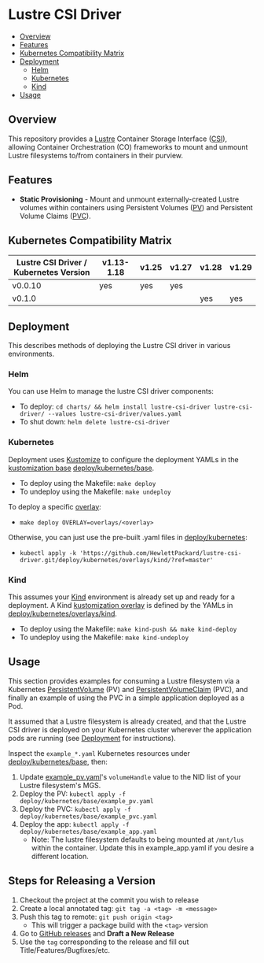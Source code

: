 # Lustre CSI Driver

- [Overview](#overview)
- [Features](#features)
- [Kubernetes Compatibility Matrix](#kubernetes-compatibility-matrix)
- [Deployment](#deployment)
  * [Helm](#helm)
  * [Kubernetes](#kubernetes)
  * [Kind](#kind)
- [Usage](#usage)

## Overview

This repository provides a [Lustre](https://www.lustre.org/) Container Storage Interface ([CSI](https://github.com/container-storage-interface/spec/blob/master/spec.md)), allowing Container Orchestration (CO)
frameworks to mount and unmount Lustre filesystems to/from containers in their purview.

## Features

- **Static Provisioning** - Mount and unmount externally-created Lustre volumes within containers using Persistent
  Volumes ([PV](https://kubernetes.io/docs/concepts/storage/persistent-volumes/)) and Persistent Volume Claims 
  ([PVC](https://kubernetes.io/docs/concepts/storage/persistent-volumes/#PersistentVolumeClaim:~:text=PersistentVolumeClaim%20(PVC))).

## Kubernetes Compatibility Matrix

| Lustre CSI Driver / Kubernetes Version | v1.13-1.18 | v1.25 | v1.27 | v1.28 | v1.29
|----------------------------------------|------------|-------|-------|------|------
| v0.0.10                                | yes        | yes   | yes   |
| v0.1.0                               |          |     |    | yes   | yes


## Deployment

This describes methods of deploying the Lustre CSI driver in various environments.

### Helm

You can use Helm to manage the lustre CSI driver components:
- To deploy: `cd charts/ && helm install lustre-csi-driver lustre-csi-driver/ --values lustre-csi-driver/values.yaml`
- To shut down: `helm delete lustre-csi-driver`

### Kubernetes

Deployment uses [Kustomize](https://kustomize.io/) to configure the deployment YAMLs in the [kustomization base](https://kubernetes.io/docs/tasks/manage-kubernetes-objects/kustomization/#bases-and-overlays) 
[deploy/kubernetes/base](./deploy/kubernetes/base).
- To deploy using the Makefile: `make deploy`
- To undeploy using the Makefile: `make undeploy`

To deploy a specific [overlay](./deploy/kubernetes/overlays):
- `make deploy OVERLAY=overlays/<overlay>`

Otherwise, you can just use the pre-built .yaml files in [deploy/kubernetes](./deploy/kubernetes):
- `kubectl apply -k 'https://github.com/HewlettPackard/lustre-csi-driver.git/deploy/kubernetes/overlays/kind/?ref=master'`

### Kind

This assumes your [Kind](https://kind.sigs.k8s.io/) environment is already set up and ready for a deployment.
A Kind [kustomization overlay](https://kubernetes.io/docs/tasks/manage-kubernetes-objects/kustomization/#bases-and-overlays) is defined by the YAMLs in [deploy/kubernetes/overlays/kind](./deploy/kubernetes/overlays/kind).
- To deploy using the Makefile: `make kind-push && make kind-deploy`
- To undeploy using the Makefile: `make kind-undeploy`

## Usage

This section provides examples for consuming a Lustre filesystem via a Kubernetes [PersistentVolume](https://kubernetes.io/docs/concepts/storage/persistent-volumes/) 
(PV) and [PersistentVolumeClaim](https://kubernetes.io/docs/concepts/storage/persistent-volumes/#lifecycle-of-a-volume-and-claim) (PVC), 
and finally an example of using the PVC in a simple application deployed as a Pod. 

It assumed that a Lustre filesystem is already created, and that the Lustre CSI
driver is deployed on your Kubernetes cluster wherever the application pods are running (see [Deployment](#deployment) for instructions).

Inspect the `example_*.yaml` Kubernetes resources under [deploy/kubernetes/base](./deploy/kubernetes/base), then:
1. Update [example_pv.yaml](./deploy/kubernetes/base/example_pv.yaml)'s `volumeHandle` value to the NID list of your Lustre filesystem's MGS.
2. Deploy the PV:  `kubectl apply -f deploy/kubernetes/base/example_pv.yaml`
3. Deploy the PVC: `kubectl apply -f deploy/kubernetes/base/example_pvc.yaml`
4. Deploy the app: `kubectl apply -f deploy/kubernetes/base/example_app.yaml`
   - Note: The lustre filesystem defaults to being mounted at `/mnt/lus` within the container. Update this in example_app.yaml if you desire a different location.

## Steps for Releasing a Version

1. Checkout the project at the commit you wish to release
2. Create a local annotated tag: `git tag -a <tag> -m <message>`
4. Push this tag to remote: `git push origin <tag>`
   - This will trigger a package build with the `<tag>` version
5. Go to [GitHub releases](https://github.com/HewlettPackard/lustre-csi-driver/releases) and **Draft a New Release**
6. Use the `tag` corresponding to the release and fill out Title/Features/Bugfixes/etc.
